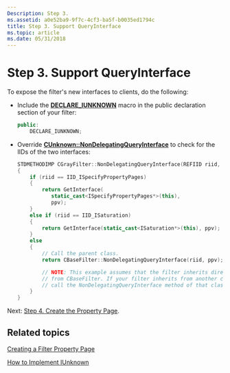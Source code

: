 ```yaml
---
Description: Step 3.
ms.assetid: a0e52ba9-9f7c-4cf3-ba5f-b0035ed1794c
title: Step 3. Support QueryInterface
ms.topic: article
ms.date: 05/31/2018
---
```


# Step 3. Support QueryInterface

To expose the filter's new interfaces to clients, do the following:

-   Include the [**DECLARE\_IUNKNOWN**](declare-iunknown.md) macro in the public declaration section of your filter:
    ```C++
    public:
        DECLARE_IUNKNOWN;
    ```

    

-   Override [**CUnknown::NonDelegatingQueryInterface**](cunknown-nondelegatingqueryinterface.md) to check for the IIDs of the two interfaces:
    ```C++
    STDMETHODIMP CGrayFilter::NonDelegatingQueryInterface(REFIID riid, void **ppv)
    {
        if (riid == IID_ISpecifyPropertyPages)
        {
            return GetInterface(
               static_cast<ISpecifyPropertyPages*>(this),
               ppv);
        }
        else if (riid == IID_ISaturation)
        {
            return GetInterface(static_cast<ISaturation*>(this), ppv);
        }
        else
        {
            // Call the parent class.
            return CBaseFilter::NonDelegatingQueryInterface(riid, ppv);

            // NOTE: This example assumes that the filter inherits directly
            // from CBaseFilter. If your filter inherits from another class,
            // call the NonDelegatingQueryInterface method of that class.
        }
    }
    ```

    

Next: [Step 4. Create the Property Page](step-4--create-the-property-page.md).

## Related topics

<dl> <dt>

[Creating a Filter Property Page](creating-a-filter-property-page.md)
</dt> <dt>

[How to Implement IUnknown](how-to-implement-iunknown.md)
</dt> </dl>

 

 



